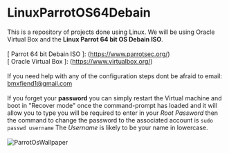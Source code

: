 # LinuxParrotOS64Debain
This is a repository of projects done using Linux. We will be using Oracle Virtual Box and the **Linux Parrot 64 bit OS Debain ISO**. <br><br>
[ Parrot 64 bit Debain ISO ]: (https://www.parrotsec.org/) <br> [ Oracle Virtual Box ]: (https://www.virtualbox.org/)
<br><br>
If you need help with any of the configuration steps dont be afraid to email: <a href="mailto:bmxfiend1@gmail.com">bmxfiend1@gmail.com</a>
<br><br>
If you forget your **password** you can simply restart the Virtual machine and boot in "Recover mode" once the command-prompt has loaded and
it will allow you to type you will be required to enter in your *Root Password* then the command to change the password to the associated account
is `sudo passwd username` The *Username* is likely to be your name in lowercase.
<br><br>
![ParrotOsWallpaper](https://user-images.githubusercontent.com/29683691/105855988-af059f80-5fb6-11eb-8a0b-07542f5ae686.jpg)


